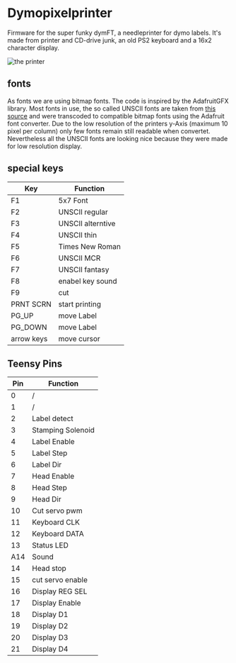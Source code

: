 # Dymopixelprinter
Firmware for the super funky dymFT, a needleprinter for dymo labels. It's made from printer and CD-drive junk, an old PS2 keyboard and a 16x2 character display. 


![the printer](https://github.com/TimoJohannes/Dymopixelprinter/blob/master/img/dymFT_01.jpg?raw=true)

## fonts

As fonts we are using bitmap fonts. The code is inspired by the AdafruitGFX library. Most fonts in use, the so called UNSCII fonts are taken from [this source](http://pelulamu.net/unscii/) and were transcoded to compatible bitmap fonts using the Adafruit font converter. Due to the low resolution of the printers y-Axis (maximum 10 pixel per column) only few fonts remain still readable when convertet. Nevertheless all the UNSCII fonts are looking nice because they were made for low resolution display.


## special keys
| Key			|Function			|
|------------	|---------------	|
|	F1			|	5x7 Font		|
|	F2			|UNSCII regular	|
|	F3			|UNSCII alterntive|
|	F4			|UNSCII thin		|
|	F5			|Times New Roman	|
|	F6			|UNSCII MCR		|
|	F7			|UNSCII fantasy	|
|	F8			|enabel key sound|
|	F9			|	cut				|
|	PRNT SCRN	| start printing	|
|	PG_UP		|	move Label	|
|	PG_DOWN	|	move Label	|
|arrow keys	|	move cursor	|




## Teensy Pins

|Pin   |Function            |
|------|--------------------|
|0     | /                  |
|1     | /                  |
|2     | Label detect       |
|3     | Stamping Solenoid  |
|4     | Label Enable       |
|5     | Label Step         |
|6     | Label Dir          |
|7     | Head Enable        |
|8     | Head Step          |
|9     | Head Dir           |
|10    | Cut servo pwm      |
|11    | Keyboard CLK       |
|12    | Keyboard DATA      |
|13    | Status LED         |
|A14   | Sound              |
|14    | Head stop          |
|15    | cut servo enable   | 
|16    | Display REG SEL    |
|17    | Display Enable     |
|18    | Display D1         |
|19    | Display D2         |
|20    | Display D3         |
|21    | Display D4         |
